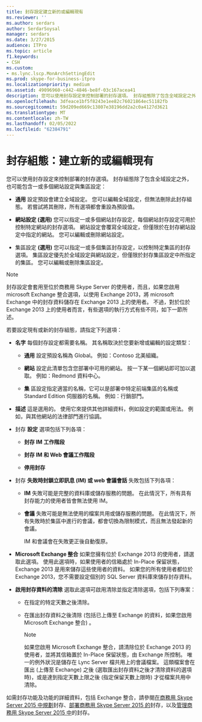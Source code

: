```yaml
---
title: 封存設定建立新的或編輯現有
ms.reviewer: ''
ms.author: serdars
author: SerdarSoysal
manager: serdars
ms.date: 3/27/2015
audience: ITPro
ms.topic: article
f1.keywords:
- CSH
ms.custom:
- ms.lync.lscp.MonArchSettingEdit
ms.prod: skype-for-business-itpro
ms.localizationpriority: medium
ms.assetid: 49096960-c442-4846-be8f-03c167acea41
description: 您可以使用封存設定來控制部署的封存選項。 封存組態除了包含全域設定之外，也可能包含一或多個網站設定與集區設定：
ms.openlocfilehash: 3dfeace1bf5f8243e1ee82c76021864ec51182fb
ms.sourcegitcommit: 59d209ed669c13807e38196dd2a2c0a4127d3621
ms.translationtype: MT
ms.contentlocale: zh-TW
ms.lasthandoff: 02/05/2022
ms.locfileid: "62384791"
---
```

# <a name="archiving-configuration-create-new-or-edit-existing"></a>封存組態：建立新的或編輯現有
 
您可以使用封存設定來控制部署的封存選項。 封存組態除了包含全域設定之外，也可能包含一或多個網站設定與集區設定：
  
- **通用** 設定預設會建立全域設定。 您可以編輯全域設定，但無法刪除此封存組態。 若嘗試將其刪除，所有選項都會重設為預設值。
    
- **網站設定 (選用)** 您可以指定一或多個網站封存設定，每個網站封存設定可用於控制特定網站的封存選項。 網站設定會覆寫全域設定，但僅限於在封存網站設定中指定的網站。 您可以編輯或刪除網站設定。
    
- 集區設定 **(選用)** 您可以指定一或多個集區封存設定，以控制特定集區的封存選項。 集區設定優先於全域設定與網站設定，但僅限於封存集區設定中所指定的集區。 您可以編輯或刪除集區設定。
    
> [!NOTE]
> 封存設定會套用至位於商務用 Skype Server 的使用者，而且，如果您啟用 microsoft Exchange 整合選項，以使用 Exchange 2013，將 microsoft Exchange 中的封存資料儲存在 Exchange 2013 上的使用者。 不過，對於位於 Exchange 2013 上的使用者而言，有些選項的執行方式有些不同，如下一節所述。 
  
若要設定現有或新的封存組態，請指定下列選項：
- **名字** 每個封存設定都需要名稱。 其名稱取決於您要新增或編輯的設定類型：
    
  - **通用** 設定預設名稱為 Global。 例如：Contoso 北美組織。
    
  - **網站** 設定此清單包含您部署中可用的網站。 按一下某一個網站即可加以選取。 例如：Redmond 資料中心。
    
  - **集** 區設定指定適當的名稱，它可以是部署中特定前端集區的名稱或 Standard Edition 伺服器的名稱。 例如：行銷部門。
    
- **描述** 這是選用的。 使用它來提供其他詳細資料，例如設定的範圍或用法。 例如，與其他網站的法律部門進行協調。
    
- 封存 **設定** 選項包括下列各項：
    
  - **封存 IM 工作階段**
    
  - **封存 IM 和 Web 會議工作階段**
    
  - **停用封存**
    
- 封存 **失敗時封鎖立即訊息 (IM) 或 web 會議會話** 失敗包括下列各項：
    
  - **IM** 失敗可能是完整的資料庫或儲存服務的問題。 在此情況下，所有具有封存能力的使用者皆會無法使用 IM。
    
  - **會議** 失敗可能是無法使用的檔案共用或儲存服務的問題。 在此情況下，所有失敗時於集區中進行的會議，都會切換為限制模式，而且無法發起新的會議。
    
    IM 和會議會在失敗更正後自動復原。
    
- **Microsoft Exchange 整合** 如果您擁有位於 Exchange 2013 的使用者，請選取此選項。 使用此選項時，如果使用者的信箱處於 In-Place 保留狀態，Exchange 2013 是用來儲存這些使用者的資料。 如果您的所有使用者都位於 Exchange 2013，您不需要設定個別的 SQL Server 資料庫來儲存封存資料。
    
- **啟用封存資料的清除** 選取此選項可啟用清除並指定清除選項，包括下列專案：
    
  - 在指定的特定天數之後清除。
    
  - 在匯出封存資料之後清除 (包括已上傳至 Exchange 的資料，如果您啟用 Microsoft Exchange 整合) 。
    
    > [!NOTE]
    > 如果您啟用 Microsoft Exchange 整合，請清除位於 Exchange 2013 的使用者，並將其信箱置於 In-Place 保留狀態，由 Exchange 所控制。 唯一的例外狀況是儲存在 Lync Server 檔共用上的會議檔案。 這類檔案會在匯出 (上傳至 Exchange) 之後 (選取匯出封存資料之後才清除資料的選項時)，或是達到指定天數上限之後 (指定保留天數上限時) 才從檔案共用中清除。 
  
如需封存功能及功能的詳細資料，包括 Exchange 整合，請參閱[在商務用 Skype Server 2015 中規劃](../../plan-your-deployment/archiving/archiving.md)封存、[部署商務用 Skype Server 2015 的](../../deploy/deploy-archiving/deploy-archiving.md)封存，以及[管理商務用 Skype Server 2015 中](../../manage/archiving/archiving.md)的封存。

